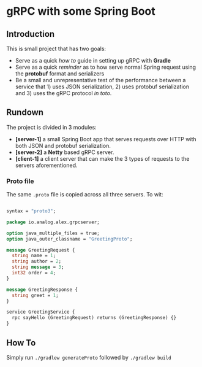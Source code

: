 # gRPC with some Spring Boot

## Introduction
This is small project that has two goals: 
 
- Serve as a quick _how to_ guide in setting up gRPC with **Gradle**  
- Serve as a quick _reminder_ as to how serve normal Spring request using the **protobuf** format and serializers  
- Be a small and unrepresentative test of the performance between a service that 1) uses JSON serialization, 2) uses protobuf serialization and 3) uses the gRPC protocol _in toto_.   

## Rundown

The project is divided in 3 modules:  

- **[server-1]** a small Spring Boot app that serves requests over HTTP with both JSON and protobuf serialization.  
- **[server-2]** a **Netty** based gRPC server.  
- **[client-1]** a client server that can make the 3 types of requests to the servers aforementioned.  


### Proto file

The same `.proto` file is copied across all three servers. To wit:
```proto

syntax = "proto3";

package io.analog.alex.grpcserver;

option java_multiple_files = true;
option java_outer_classname = "GreetingProto";

message GreetingRequest {
  string name = 1;
  string author = 2;
  string message = 3;
  int32 order = 4;
}

message GreetingResponse {
  string greet = 1;
}

service GreetingService {
  rpc sayHello (GreetingRequest) returns (GreetingResponse) {}
}
```


## How To

Simply run `./gradlew generateProto` followed by `./gradlew build`
